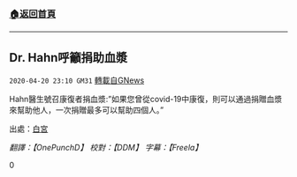 ###  [:house:返回首頁](https://github.com/ourhimalayas/txt)
---

## Dr. Hahn呼籲捐助血漿
`2020-04-20 23:10 GM31` [轉載自GNews](https://gnews.org/zh-hant/179796/)

Hahn醫生號召康復者捐血漿:”如果您曾從covid-19中康復，則可以通過捐贈血漿來幫助他人，一次捐贈最多可以幫助四個人。”

出處：[白宮](https://youtu.be/pkHYQQolZu8)

*翻譯：【OnePunchD】 校對：【DDM】 字幕：【Freela】*

0
